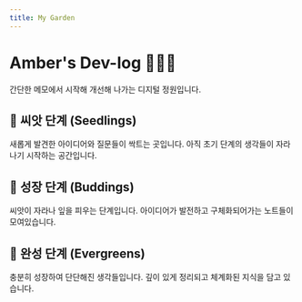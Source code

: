 ```yaml
---
title: My Garden
---
```


# Amber's Dev-log 🌱🌿🌳

간단한 메모에서 시작해 개선해 나가는 디지털 정원입니다.

## 🌱 씨앗 단계 (Seedlings)

새롭게 발견한 아이디어와 질문들이 싹트는 곳입니다. 아직 초기 단계의 생각들이 자라나기 시작하는 공간입니다.

## 🌿 성장 단계 (Buddings)

씨앗이 자라나 잎을 피우는 단계입니다. 아이디어가 발전하고 구체화되어가는 노트들이 모여있습니다.

## 🌳 완성 단계 (Evergreens)

충분히 성장하여 단단해진 생각들입니다. 깊이 있게 정리되고 체계화된 지식을 담고 있습니다.
